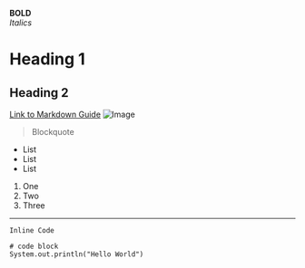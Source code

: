 **BOLD**
<br>
_Italics_
# Heading 1
## Heading 2
[Link to Markdown Guide](https://commonmark.org/help)
![Image](https://upload.wikimedia.org/wikipedia/en/thumb/4/44/University_of_California%2C_San_Diego_seal.svg/1200px-University_of_California%2C_San_Diego_seal.svg.png)
> Blockquote
* List
* List
* List
1. One
2. Two
3. Three
---
`Inline Code`
<br>
```
# code block
System.out.println("Hello World")
```
